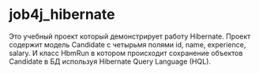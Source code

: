 # job4j_hibernate

Это учебный проект который демонстрирует работу Hibernate.
Проект содержит модель Candidate с четырьмя полями id, name, experience, salary. И класс HbmRun в котором происходит
сохранение объектов Candidate в БД используя Hibernate Query Language (HQL).

